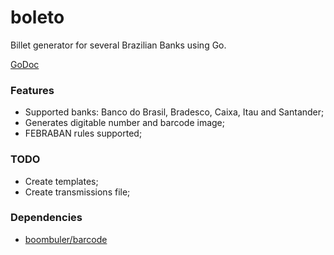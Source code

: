 # boleto

Billet generator for several Brazilian Banks using Go.

[GoDoc](https://godoc.org/github.com/hubcash/boleto)

### Features
* Supported banks: Banco do Brasil, Bradesco, Caixa, Itau and Santander;
* Generates digitable number and barcode image;
* FEBRABAN rules supported;


### TODO
* Create templates;
* Create transmissions file;

### Dependencies
* [boombuler/barcode](github.com/boombuler/barcode)
